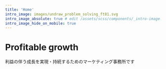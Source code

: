 ```yaml
---
title: 'Home'
intro_image: images/undraw_problem_solving_ft81.svg
intro_image_absolute: true # edit /assets/scss/components/_intro-image.scss for full control
intro_image_hide_on_mobile: true
---
```


# Profitable growth
利益の伴う成長を実現・持続するためのマーケティング事務所です
